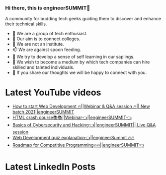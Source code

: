 ### Hi there, this is engineerSUMMIT👋

A community for budding tech geeks guiding them to discover and enhance their technical skills.

- 🔭 We are a group of tech enthusiast.
- 🌱 Our aim is to connect colleges.
- 🤔 We are not an institute.
- 📫 We are against spoon feeding.
- 💬 We try to develop a sense of self learning in our saplings.
- 👯 We wish to become a medium by which tech companies can hire skilled and taleted individuals. 
- 🔭 If you share our thoughts we will be happy to connect with you.

# Latest YouTube videos
<!-- YOUTUBE:START -->
- [How to start Web Development 🔥||Webinar & Q&A session 🔥|| New batch 2021||engineerSUMMIT](https://www.youtube.com/watch?v=cIUup-_5hQY)
- [HTML crash course📚📚||Webinar👈||engineerSUMMIT👈](https://www.youtube.com/watch?v=QhNmOY5pS1A)
- [Basics of Cybersecurity and Hacking👈||engineerSUMMIT|| Live Q&A session](https://www.youtube.com/watch?v=hfY9LGDb4Gc)
- [Web Development quiz explanation👈||engineerSummit 🔥🔥](https://www.youtube.com/watch?v=ZJdDrnglMgQ)
- [Roadmap for Competitive Programming🔥🔥||engineerSUMMIT👈](https://www.youtube.com/watch?v=TF7KsOp9uQQ)
<!-- YOUTUBE:END -->

# Latest LinkedIn Posts
<!-- LINKEDIN:START -->
<!-- LINKEDIN:END -->
